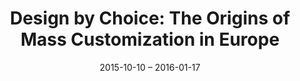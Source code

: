 ---
title: "Design by Choice: The Origins of Mass Customization in Europe"
type: exhibition
org: Bureau Europa
date: 2015-10-10 – 2016-01-17
slug: design-by-choice
link: https://www.bureau-europa.nl/design-by-choice-de-oorsprong-van-massaproductie-op-maat-in-europa/
pdf:
  - title: Exhibition catalogue
    filename: DBC_CATALOGUS_16102015_AM_03_FINAL.pdf
    pages: 43
    lang: ['nl', 'en']
external: true
---